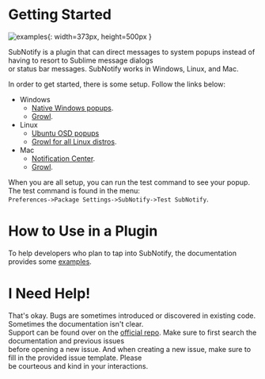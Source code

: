 # Getting Started

![examples](res://Packages/SubNotify/docs/images/Examples.png){: width=373px, height=500px }

SubNotify is a plugin that can direct messages to system popups instead of having to resort to Sublime message dialogs  
or status bar messages.  SubNotify works in Windows, Linux, and Mac.

In order to get started, there is some setup.  Follow the links below:

- Windows
    - [Native Windows popups](http://facelessuser.github.io/SubNotify/usage/#windows-taskbar-notifications).
    - [Growl](http://facelessuser.github.io/SubNotify/usage/#using-growl).
- Linux
    - [Ubuntu OSD popups](http://facelessuser.github.io/SubNotify/usage/#ubuntu-osd)
    - [Growl for all Linux distros](http://facelessuser.github.io/SubNotify/usage/#using-growl).
- Mac
    - [Notification Center](http://facelessuser.github.io/SubNotify/usage/#mac-notification-center).
    - [Growl](http://facelessuser.github.io/SubNotify/usage/#using-growl).

When you are all setup, you can run the test command to see your popup.  The test command is found in the menu:  
`Preferences->Package Settings->SubNotify->Test SubNotify`.

# How to Use in a Plugin

To help developers who plan to tap into SubNotify, the documentation provides some [examples](http://facelessuser.github.io/SubNotify/usage/#tips-and-tricks-for-developers).

# I Need Help!

That's okay.  Bugs are sometimes introduced or discovered in existing code.  Sometimes the documentation isn't clear.  
Support can be found over on the [official repo](https://github.com/facelessuser/SubNotify/issues).  Make sure to first search the documentation and previous issues  
before opening a new issue.  And when creating a new issue, make sure to fill in the provided issue template.  Please  
be courteous and kind in your interactions.

